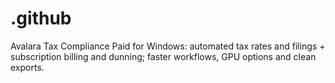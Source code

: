 # .github
Avalara Tax Compliance Paid for Windows: automated tax rates and filings + subscription billing and dunning; faster workflows, GPU options and clean exports.
